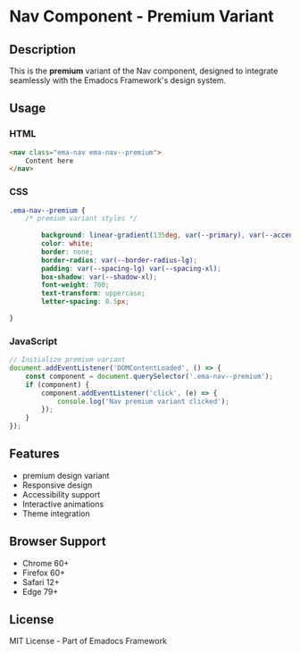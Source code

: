 # Nav Component - Premium Variant

## Description
This is the **premium** variant of the Nav component, designed to integrate seamlessly with the Emadocs Framework's design system.

## Usage

### HTML
```html
<nav class="ema-nav ema-nav--premium">
    Content here
</nav>
```

### CSS
```css
.ema-nav--premium {
    /* premium variant styles */
    
        background: linear-gradient(135deg, var(--primary), var(--accent));
        color: white;
        border: none;
        border-radius: var(--border-radius-lg);
        padding: var(--spacing-lg) var(--spacing-xl);
        box-shadow: var(--shadow-xl);
        font-weight: 700;
        text-transform: uppercase;
        letter-spacing: 0.5px;
    
}
```

### JavaScript
```javascript
// Initialize premium variant
document.addEventListener('DOMContentLoaded', () => {
    const component = document.querySelector('.ema-nav--premium');
    if (component) {
        component.addEventListener('click', (e) => {
            console.log('Nav premium variant clicked');
        });
    }
});
```

## Features
- premium design variant
- Responsive design
- Accessibility support
- Interactive animations
- Theme integration

## Browser Support
- Chrome 60+
- Firefox 60+
- Safari 12+
- Edge 79+

## License
MIT License - Part of Emadocs Framework
